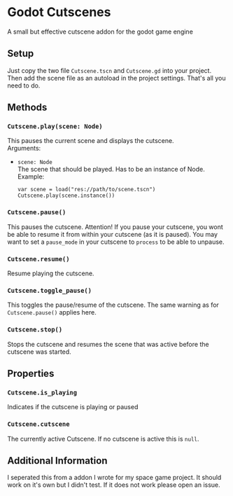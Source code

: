 # Godot Cutscenes
A small but effective cutscene addon for the godot game engine

## Setup
Just copy the two file `Cutscene.tscn` and `Cutscene.gd` into your project. Then add the scene file as an autoload in the project settings. That's all you need to do.

## Methods

### `Cutscene.play(scene: Node)`
This pauses the current scene and displays the cutscene.  
Arguments:
- `scene: Node`  
  The scene that should be played. Has to be an instance of Node.  
  Example:  
  ```gdscript
  var scene = load("res://path/to/scene.tscn")
  Cutscene.play(scene.instance())
  ```

### `Cutscene.pause()`
This pauses the cutscene. Attention! If you pause your cutscene, you wont be able to resume it from within
your cutscene (as it is paused). You may want to set a `pause_mode` in your cutscene to `process` to be able to unpause.

### `Cutscene.resume()`
Resume playing the cutscene.

### `Cutscene.toggle_pause()`
This toggles the pause/resume of the cutscene. The same warning as for `Cutscene.pause()` applies here.

### `Cutscene.stop()`
Stops the cutscene and resumes the scene that was active before the cutscene was started.

## Properties

### `Cutscene.is_playing`
Indicates if the cutscene is playing or paused

### `Cutscene.cutscene`
The currently active Cutscene. If no cutscene is active this is `null`.

## Additional Information
I seperated this from a addon I wrote for my space game project. It should work on it's own but I didn't test. If it does not work please open an issue.
